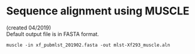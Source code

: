 # Sequence alignment using MUSCLE
(created 04/2019)  
Default output file is in FASTA format.
```
muscle -in xf_pubmlst_201902.fasta -out mlst-Xf293_muscle.aln 

```
